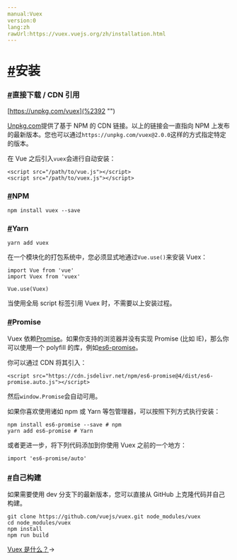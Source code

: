 ```yaml
---
manual:Vuex
version:0
lang:zh
rawUrl:https://vuex.vuejs.org/zh/installation.html
---
```



# [#](%2390 "")安装<a name="安装"></a>

### [#](%2391 "")直接下载 / CDN 引用<a name="直接下载-cdn-引用"></a>


[https://unpkg.com/vuex](%2392 "")



[Unpkg.com](%1022 "")提供了基于 NPM 的 CDN 链接。以上的链接会一直指向 NPM 上发布的最新版本。您也可以通过`https://unpkg.com/vuex@2.0.0`这样的方式指定特定的版本。



在 Vue 之后引入`vuex`会进行自动安装：


```
<script src="/path/to/vue.js"></script>
<script src="/path/to/vuex.js"></script>

```


### [#](%2393 "")NPM<a name="npm"></a>

```
npm install vuex --save

```


### [#](%2394 "")Yarn<a name="yarn"></a>

```
yarn add vuex

```



在一个模块化的打包系统中，您必须显式地通过`Vue.use()`来安装 Vuex：


```
import Vue from 'vue'
import Vuex from 'vuex'

Vue.use(Vuex)

```



当使用全局 script 标签引用 Vuex 时，不需要以上安装过程。


### [#](%2395 "")Promise<a name="promise"></a>


Vuex 依赖[Promise](%2396 "")。如果你支持的浏览器并没有实现 Promise (比如 IE)，那么你可以使用一个 polyfill 的库，例如[es6-promise](%2397 "")。



你可以通过 CDN 将其引入：


```
<script src="https://cdn.jsdelivr.net/npm/es6-promise@4/dist/es6-promise.auto.js"></script>

```



然后`window.Promise`会自动可用。



如果你喜欢使用诸如 npm 或 Yarn 等包管理器，可以按照下列方式执行安装：


```
npm install es6-promise --save # npm
yarn add es6-promise # Yarn

```



或者更进一步，将下列代码添加到你使用 Vuex 之前的一个地方：


```
import 'es6-promise/auto'

```


### [#](%2398 "")自己构建<a name="自己构建"></a>


如果需要使用 dev 分支下的最新版本，您可以直接从 GitHub 上克隆代码并自己构建。


```
git clone https://github.com/vuejs/vuex.git node_modules/vuex
cd node_modules/vuex
npm install
npm run build

```





[Vuex 是什么？](%2326 "")→





